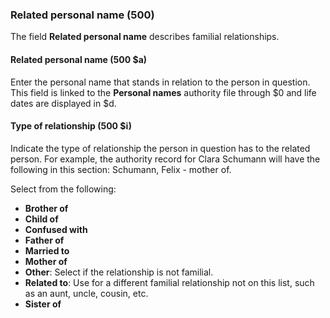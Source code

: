### Related personal name (500)  

The field **Related personal name** describes familial relationships.  

#### Related personal name (500 $a)

Enter the personal name that stands in relation to the person in question. This field is linked to the **Personal names** authority file through $0 and life dates are displayed in $d.  

#### Type of relationship (500 $i)

Indicate the type of relationship the person in question has to the related person. For example, the authority record for Clara Schumann will have the following in this section: Schumann, Felix - mother of.

Select from the following:

- **Brother of**
- **Child of**
- **Confused with**
- **Father of**
- **Married to**
- **Mother of**
- **Other**: Select if the relationship is not familial.
- **Related to**: Use for a different familial relationship not on this list, such as an aunt, uncle, cousin, etc.
- **Sister of**
